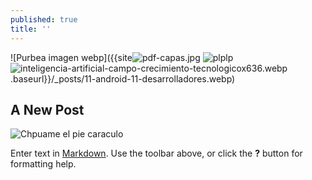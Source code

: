 ```yaml
---
published: true
title: ''
---
```

![Purbea imagen webp]({{site![pdf-capas.jpg]({{site.baseurl}}/_posts/pdf-capas.jpg)
![plplp]({{site.baseurl}}/_posts/inteligencia-artificial-campo-crecimiento-tecnologicox636.webp)![inteligencia-artificial-campo-crecimiento-tecnologicox636.webp]({{site.baseurl}}/_posts/inteligencia-artificial-campo-crecimiento-tecnologicox636.webp)
.baseurl}}/_posts/11-android-11-desarrolladores.webp)
## A New Post

![Chpuame el pie caraculo]({{site.baseurl}}/https://img2.freepng.es/20180326/gxq/kisspng-github-computer-icons-icon-design-github-5ab8a31e334e73.4114704215220498222102.jpg)

Enter text in [Markdown](http://daringfireball.net/projects/markdown/). Use the toolbar above, or click the **?** button for formatting help.
